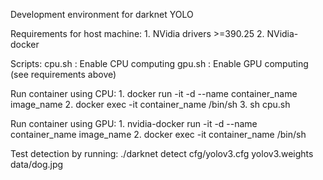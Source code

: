Development environment for darknet YOLO

Requirements for host machine:
    1. NVidia drivers >=390.25
    2. NVidia-docker

Scripts:
    cpu.sh : Enable CPU computing
    gpu.sh : Enable GPU computing (see requirements above)

Run container using CPU:
    1. docker run -it -d --name container_name image_name
    2. docker exec -it container_name /bin/sh
    3. sh cpu.sh

Run container using GPU:
    1. nvidia-docker run -it -d --name container_name image_name
    2. docker exec -it container_name /bin/sh

Test detection by running: 
    ./darknet detect cfg/yolov3.cfg yolov3.weights data/dog.jpg

